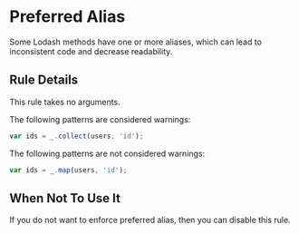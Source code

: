 # Preferred Alias

Some Lodash methods have one or more aliases, which can lead to inconsistent code and decrease readability. 

## Rule Details

This rule takes no arguments.

The following patterns are considered warnings:

```js
var ids = _.collect(users, 'id');
```

The following patterns are not considered warnings:

```js
var ids = _.map(users, 'id');
```


## When Not To Use It

If you do not want to enforce preferred alias, then you can disable this rule.
